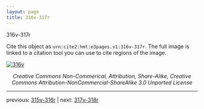 ```yaml
---
layout: page
title: 316v-317r
---
```


316v-317r

Cite this object as `urn:cite2:hmt:e3pages.v1:316v-317r`.  The full image is linked to a citation tool you can use to cite regions of the image.

[![316v](http://www.homermultitext.org/iipsrv?IIIF=/project/homer/pyramidal/deepzoom/hmt/e3bifolio/v1/null.tif/full/800,/0/default.jpg)](http://www.homermultitext.org/ict2/?urn=urn:cite2:hmt:e3bifolio.v1:null) 

<p style="text-align: center; font-style: italic;">Creative Commons Non-Commerical, Attribution, Share-Alike, Creative Commons Attribution-NonCommercial-ShareAlike 3.0 Unported License</p>

---

previous: [315v-316r](../315v-316r/) | next: [317v-318r](../317v-318r/)
